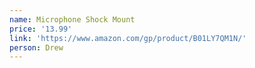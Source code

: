 ```yaml
---
name: Microphone Shock Mount
price: '13.99'
link: 'https://www.amazon.com/gp/product/B01LY7QM1N/'
person: Drew
---
```


